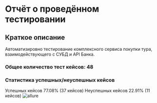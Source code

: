 # Отчёт о проведённом тестировании #
## Краткое описание ##
Автоматизировно тестирование комплексного сервиса покупки тура, взаимодействующего с СУБД и API Банка.

### Общее количество тест кейсов: 48 ###

### Статистика успешных/неуспешных кейсов ###
Успешных кейсов 77.08% (37 кейсов)
Неуспешных кейсов  22.91% (11 кейсов)
![allure](https://user-images.githubusercontent.com/102661792/195087986-87a28c3b-21b7-4ddd-8650-854187f2043c.png)


